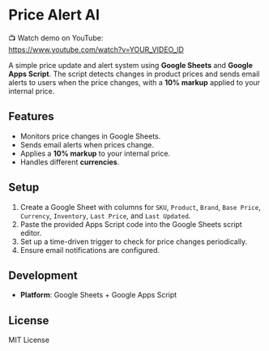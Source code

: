 # Price Alert AI

📺 Watch demo on YouTube:  
https://www.youtube.com/watch?v=YOUR_VIDEO_ID


A simple price update and alert system using **Google Sheets** and **Google Apps Script**. The script detects changes in product prices and sends email alerts to users when the price changes, with a **10% markup** applied to your internal price.

## Features

- Monitors price changes in Google Sheets.
- Sends email alerts when prices change.
- Applies a **10% markup** to your internal price.
- Handles different **currencies**.

## Setup

1. Create a Google Sheet with columns for `SKU`, `Product`, `Brand`, `Base Price`, `Currency`, `Inventory`, `Last Price`, and `Last Updated`.
2. Paste the provided Apps Script code into the Google Sheets script editor.
3. Set up a time-driven trigger to check for price changes periodically.
4. Ensure email notifications are configured.

## Development

- **Platform**: Google Sheets + Google Apps Script

## License

MIT License

